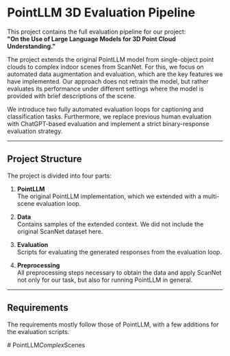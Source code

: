 # PointLLM 3D Evaluation Pipeline

This project contains the full evaluation pipeline for our project:  
**"On the Use of Large Language Models for 3D Point Cloud Understanding."**

The project extends the original PointLLM model from single-object point clouds to complex indoor scenes from ScanNet. For this, we focus on automated data augmentation and evaluation, which are the key features we have implemented. Our approach does not retrain the model, but rather evaluates its performance under different settings where the model is provided with brief descriptions of the scene.

We introduce two fully automated evaluation loops for captioning and classification tasks. Furthermore, we replace previous human evaluation with ChatGPT-based evaluation and implement a strict binary-response evaluation strategy.

---

## Project Structure

The project is divided into four parts:

1. **PointLLM**  
   The original PointLLM implementation, which we extended with a multi-scene evaluation loop.

2. **Data**  
   Contains samples of the extended context. We did not include the original ScanNet dataset here.

3. **Evaluation**  
   Scripts for evaluating the generated responses from the evaluation loop.

4. **Preprocessing**  
   All preprocessing steps necessary to obtain the data and apply ScanNet not only for our task, but also for running PointLLM in general.

---

## Requirements

The requirements mostly follow those of PointLLM, with a few additions for the evaluation scripts. 

#   P o i n t L L M _ C o m p l e x _ S c e n e s  
 